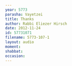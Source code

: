 ```yaml
---
year: 5773
parasha: Vayetzei
title: Thanks
author: Rabbi Eliezer Hirsch
date: 2012-11-24
id: 57731071
filename: 5773-107-1
layout: audio
moment: 
shabbat: 
occasion: 
---
```

